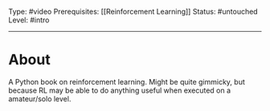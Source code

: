Type: #video 
Prerequisites: [[Reinforcement Learning]]
Status: #untouched 
Level: #intro 

----
# About

A Python book on reinforcement learning. Might be quite gimmicky, but because RL may be able to do anything useful when executed on a amateur/solo level.